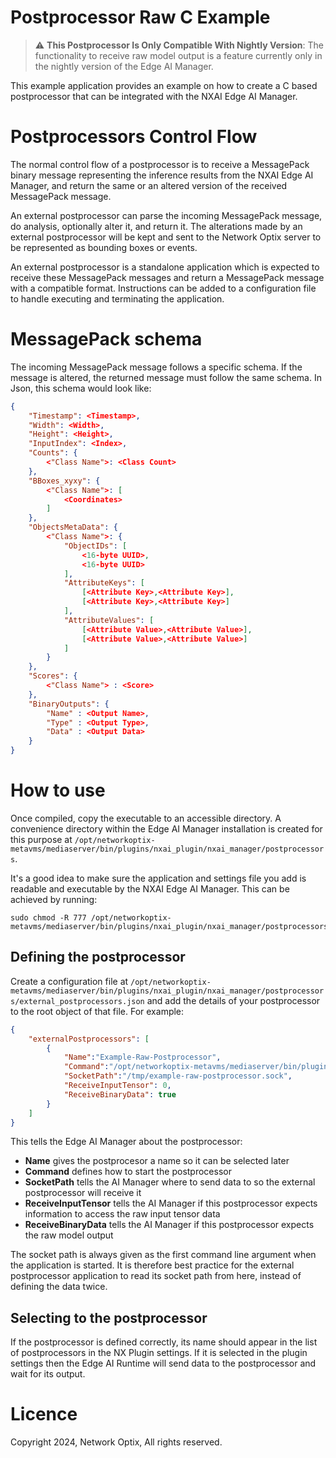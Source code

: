 Postprocessor Raw C Example
=========================

> :warning: **This Postprocessor Is Only Compatible With Nightly Version**: The functionality to receive raw model output is a feature currently only in the nightly version of the Edge AI Manager.

This example application provides an example on how to create a C based postprocessor that can be integrated with the NXAI Edge AI Manager.

# Postprocessors Control Flow

The normal control flow of a postprocessor is to receive a MessagePack binary message representing the inference results from the NXAI Edge AI Manager, and return the same or an altered version of the received MessagePack message.

An external postprocessor can parse the incoming MessagePack message, do analysis, optionally alter it, and return it. The alterations made by an external postprocessor will be kept and sent to the Network Optix server to be represented as bounding boxes or events.

An external postprocessor is a standalone application which is expected to receive these MessagePack messages and return a MessagePack message with a compatible format. Instructions can be added to a configuration file to handle executing and terminating the application.

# MessagePack schema

The incoming MessagePack message follows a specific schema. If the message is altered, the returned message must follow the same schema. In Json, this schema would look like:

```json
{
    "Timestamp": <Timestamp>,
    "Width": <Width>,
    "Height": <Height>,
    "InputIndex": <Index>,
    "Counts": {
        <"Class Name">: <Class Count>
    },
    "BBoxes_xyxy": {
        <"Class Name">: [
            <Coordinates>
        ]
    },
    "ObjectsMetaData": {
        <"Class Name">: {
            "ObjectIDs": [
                <16-byte UUID>,
                <16-byte UUID>
            ],
            "AttributeKeys": [
                [<Attribute Key>,<Attribute Key>],
                [<Attribute Key>,<Attribute Key>]
            ],
            "AttributeValues": [
                [<Attribute Value>,<Attribute Value>],
                [<Attribute Value>,<Attribute Value>]
            ]
        }
    },
    "Scores": {
        <"Class Name"> : <Score>
    },
    "BinaryOutputs": {
        "Name" : <Output Name>,
        "Type" : <Output Type>,
        "Data" : <Output Data>
    }
}
```

# How to use

Once compiled, copy the executable to an accessible directory. A convenience directory within the Edge AI Manager installation is created for this purpose at `/opt/networkoptix-metavms/mediaserver/bin/plugins/nxai_plugin/nxai_manager/postprocessors`.

It's a good idea to make sure the application and settings file you add is readable and executable by the NXAI Edge AI Manager. This can be achieved by running:

```
sudo chmod -R 777 /opt/networkoptix-metavms/mediaserver/bin/plugins/nxai_plugin/nxai_manager/postprocessors
```

## Defining the postprocessor

Create a configuration file at `/opt/networkoptix-metavms/mediaserver/bin/plugins/nxai_plugin/nxai_manager/postprocessors/external_postprocessors.json` and add the details of your postprocessor to the root object of that file. For example: 

``` json
{
    "externalPostprocessors": [
        {
            "Name":"Example-Raw-Postprocessor",
            "Command":"/opt/networkoptix-metavms/mediaserver/bin/plugins/nxai_plugin/nxai_manager/postprocessors/postprocessor-c-raw-example",
            "SocketPath":"/tmp/example-raw-postprocessor.sock",
            "ReceiveInputTensor": 0,
            "ReceiveBinaryData": true
        }
    ]
}
```

This tells the Edge AI Manager about the postprocessor:
- **Name** gives the postprocesor a name so it can be selected later
- **Command** defines how to start the postprocessor
- **SocketPath** tells the AI Manager where to send data to so the external postprocessor will receive it
- **ReceiveInputTensor** tells the AI Manager if this postprocessor expects information to access the raw input tensor data
- **ReceiveBinaryData** tells the AI Manager if this postprocessor expects the raw model output

The socket path is always given as the first command line argument when the application is started. It is therefore best practice for the external postprocessor application to read its socket path from here, instead of defining the data twice.

## Selecting to the postprocessor

If the postprocessor is defined correctly, its name should appear in the list of postprocessors in the NX Plugin settings. If it is selected in the plugin settings then the Edge AI Runtime will send data to the postprocessor and wait for its output.


# Licence

Copyright 2024, Network Optix, All rights reserved.